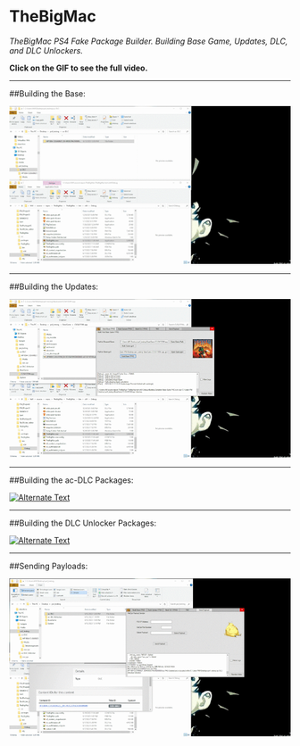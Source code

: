 # TheBigMac

*TheBigMac PS4 Fake Package Builder. Building Base Game, Updates, DLC, and DLC Unlockers.*

**Click on the GIF to see the full video.**

_____________________________________________________________________________________________


##Building the Base: 

[![Alternate Text](1_____base.gif)](https://www.youtube.com/embed/l3GmIRbsgF0?autoplay=0)

_____________________________________________________________________________________________

##Building the Updates: 

[![Alternate Text](2____update.gif)](https://www.youtube.com/embed/c7kX6M5IAlc?autoplay=0)

_____________________________________________________________________________________________

##Building the ac-DLC Packages:  

[![Alternate Text](3___dlc.gif)](https://www.youtube.com/embed/yNOXlRomx2g?autoplay=0)

_____________________________________________________________________________________________

##Building the DLC Unlocker Packages:  

[![Alternate Text](4__unlocker.gif)](https://www.youtube.com/embed/yOJ8j9KWwUc?autoplay=0)

_____________________________________________________________________________________________

##Sending Payloads: 

[![Alternate Text](5_payload.gif)](https://www.youtube.com/embed/WAAuju2xDjQ?autoplay=0)

